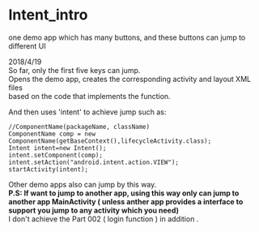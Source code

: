 # Intent_intro
one demo app which has many buttons, and these buttons can jump to different UI

2018/4/19  
So far, only the first five keys can jump.   
Opens the demo app, creates the corresponding activity and layout XML files  
based on the code that implements the function.  

And then uses 'intent' to achieve jump such as:  
```
//ComponentName(packageName, className)
ComponentName comp = new ComponentName(getBaseContext(),lifecycleActivity.class);
Intent intent=new Intent();
intent.setComponent(comp);
intent.setAction("android.intent.action.VIEW");
startActivity(intent);
```
Other demo apps also can jump by this way.  
__P.S: If want to jump to another app, using this way only can jump to another app MainActivity
( unless anther app provides a interface to support you jump to any activity which you need)__  
I don't achieve the Part 002 ( login function ) in addition .
